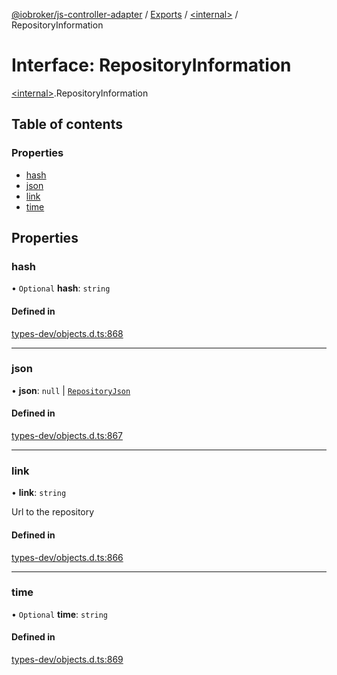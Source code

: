 [@iobroker/js-controller-adapter](../README.md) / [Exports](../modules.md) / [\<internal\>](../modules/internal_.md) / RepositoryInformation

# Interface: RepositoryInformation

[\<internal\>](../modules/internal_.md).RepositoryInformation

## Table of contents

### Properties

- [hash](internal_.RepositoryInformation.md#hash)
- [json](internal_.RepositoryInformation.md#json)
- [link](internal_.RepositoryInformation.md#link)
- [time](internal_.RepositoryInformation.md#time)

## Properties

### hash

• `Optional` **hash**: `string`

#### Defined in

[types-dev/objects.d.ts:868](https://github.com/ioBroker/ioBroker.js-controller/blob/ea40ee4f/packages/types-dev/objects.d.ts#L868)

___

### json

• **json**: ``null`` \| [`RepositoryJson`](internal_.RepositoryJson.md)

#### Defined in

[types-dev/objects.d.ts:867](https://github.com/ioBroker/ioBroker.js-controller/blob/ea40ee4f/packages/types-dev/objects.d.ts#L867)

___

### link

• **link**: `string`

Url to the repository

#### Defined in

[types-dev/objects.d.ts:866](https://github.com/ioBroker/ioBroker.js-controller/blob/ea40ee4f/packages/types-dev/objects.d.ts#L866)

___

### time

• `Optional` **time**: `string`

#### Defined in

[types-dev/objects.d.ts:869](https://github.com/ioBroker/ioBroker.js-controller/blob/ea40ee4f/packages/types-dev/objects.d.ts#L869)
